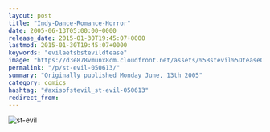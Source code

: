 ```yaml
---
layout: post
title: "Indy-Dance-Romance-Horror"
date: 2005-06-13T05:00:00+0000
release_date: 2015-01-30T19:45:07+0000
lastmod: 2015-01-30T19:45:07+0000
keywords: "evilaetsbstevildtease"
image: "https://d3e878vmunx8cm.cloudfront.net/assets/%5Bstevil%5Dtease06-15-05.gif"
permalink: "/p/st-evil-050613/"
summary: "Originally published Monday June, 13th 2005"
category: comics
hashtag: "#axisofstevil_st-evil-050613"
redirect_from:
---
```


![st-evil](https://d3e878vmunx8cm.cloudfront.net/assets/%5Bstevil%5Dtease06-15-05.gif)

